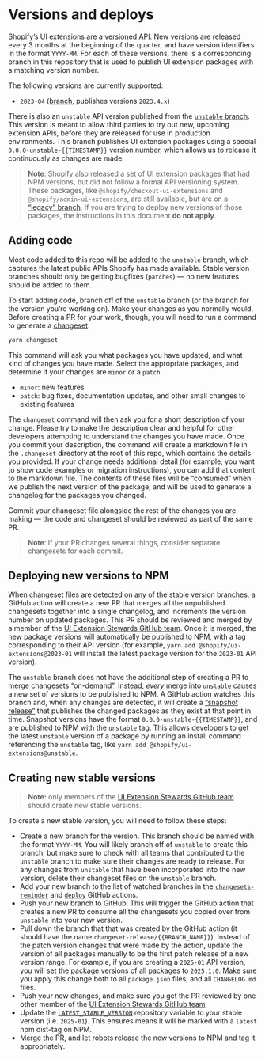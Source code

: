 # Versions and deploys

Shopify’s UI extensions are a [versioned API](https://shopify.dev/api/usage/versioning). New versions are released every 3 months at the beginning of the quarter, and have version identifiers in the format `YYYY-MM`. For each of these versions, there is a corresponding branch in this repository that is used to publish UI extension packages with a matching version number.

The following versions are currently supported:

- `2023-04` ([branch](https://github.com/Shopify/ui-extensions/tree/2023-04), publishes versions `2023.4.x`)

There is also an `unstable` API version published from the [`unstable` branch](https://github.com/Shopify/ui-extensions/tree/unstable). This version is meant to allow third parties to try out new, upcoming extension APIs, before they are released for use in production environments. This branch publishes UI extension packages using a special `0.0.0-unstable-{{TIMESTAMP}}` version number, which allows us to release it continuously as changes are made.

> **Note**: Shopify also released a set of UI extension packages that had NPM versions, but did not follow a formal API versioning system. These packages, like `@shopify/checkout-ui-extensions` and `@shopify/admin-ui-extensions`, are still available, but are on a [“legacy” branch](https://github.com/Shopify/ui-extensions/tree/main). If you are trying to deploy new versions of those packages, the instructions in this document **do not apply**.

## Adding code

Most code added to this repo will be added to the `unstable` branch, which captures the latest public APIs Shopify has made available. Stable version branches should only be getting bugfixes (`patches`) — no new features should be added to them.

To start adding code, branch off of the `unstable` branch (or the branch for the version you’re working on). Make your changes as you normally would. Before creating a PR for your work, though, you will need to run a command to generate a [changeset](https://github.com/changesets/changesets):

```bash
yarn changeset
```

This command will ask you what packages you have updated, and what kind of changes you have made. Select the appropriate packages, and determine if your changes are `minor` or a `patch`.

- `minor`: new features
- `patch`: bug fixes, documentation updates, and other small changes to existing features

The `changeset` command will then ask you for a short description of your change. Please try to make the description clear and helpful for other developers attempting to understand the changes you have made. Once you commit your description, the command will create a markdown file in the `.changeset` directory at the root of this repo, which contains the details you provided. If your change needs additional detail (for example, you want to show code examples or migration instructions), you can add that content to the markdown file. The contents of these files will be “consumed” when we publish the next version of the package, and will be used to generate a changelog for the packages you changed.

Commit your changeset file alongside the rest of the changes you are making — the code and changeset should be reviewed as part of the same PR.

> **Note**: If your PR changes several things, consider separate changesets for each commit.

## Deploying new versions to NPM

When changeset files are detected on any of the stable version branches, a GitHub action will create a new PR that merges all the unpublished changesets together into a single changelog, and increments the version number on updated packages. This PR should be reviewed and merged by a member of the [UI Extension Stewards GitHub team](https://github.com/orgs/Shopify/teams/ui-extension-stewards). Once it is merged, the new package versions will automatically be published to NPM, with a tag corresponding to their API version (for example, `yarn add @shopify/ui-extensions@2023-01` will install the latest package version for the `2023-01` API version).

The `unstable` branch does not have the additional step of creating a PR to merge changesets “on-demand”. Instead, _every_ merge into `unstable` causes a new set of versions to be published to NPM. A GitHub action watches this branch and, when any changes are detected, it will create a [“snapshot release”](https://github.com/changesets/changesets/blob/main/docs/snapshot-releases.md) that publishes the changed packages as they exist at that point in time. Snapshot versions have the format `0.0.0-unstable-{{TIMESTAMP}}`, and are published to NPM with the `unstable` tag. This allows developers to get the latest `unstable` version of a package by running an install command referencing the `unstable` tag, like `yarn add @shopify/ui-extensions@unstable`.

## Creating new stable versions

> **Note:** only members of the [UI Extension Stewards GitHub team](https://github.com/orgs/Shopify/teams/ui-extension-stewards) should create new stable versions.

To create a new stable version, you will need to follow these steps:

- Create a new branch for the version. This branch should be named with the format `YYYY-MM`. You will likely branch off of `unstable` to create this branch, but make sure to check with all teams that contributed to the `unstable` branch to make sure their changes are ready to release. For any changes from `unstable` that have been incorporated into the new version, delete their changeset files on the `unstable` branch.
- Add your new branch to the list of watched branches in the [`changesets-reminder`](https://github.com/Shopify/ui-extensions/blob/unstable/.github/workflows/changesets-reminder.yml) and [`deploy`](https://github.com/Shopify/ui-extensions/blob/unstable/.github/workflows/deploy.yml) GitHub actions.
- Push your new branch to GitHub. This will trigger the GitHub action that creates a new PR to consume all the changesets you copied over from `unstable` into your new version.
- Pull down the branch that that was created by the GitHub action (it should have the name `changeset-release/{{BRANCH_NAME}}`). Instead of the patch version changes that were made by the action, update the version of all packages manually to be the first patch release of a new version range. For example, if you are creating a `2025-01` API version, you will set the package versions of all packages to `2025.1.0`. Make sure you apply this change both to all `package.json` files, and all `CHANGELOG.md` files.
- Push your new changes, and make sure you get the PR reviewed by one other member of the [UI Extension Stewards GitHub team](https://github.com/orgs/Shopify/teams/ui-extension-stewards).
- Update the [`LATEST_STABLE_VERSION`](https://github.com/Shopify/ui-extensions/settings/variables/actions) repository variable to your stable version (i.e. `2025-01`). This ensures means it will be marked with a `latest` npm dist-tag on NPM.
- Merge the PR, and let robots release the new versions to NPM and tag it appropriately.
